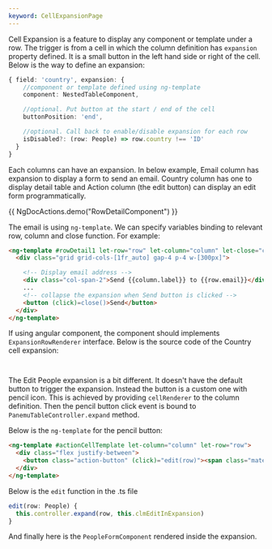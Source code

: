 ```yaml
---
keyword: CellExpansionPage
---
```


Cell Expansion is a feature to display any component or template under a row. The trigger is from a cell in which the column definition has `expansion` property defined. It is a small button in the left hand side or right of the cell. Below is the way to define an expansion:

```typescript
{ field: 'country', expansion: {
    //component or template defined using ng-template
    component: NestedTableComponent, 

    //optional. Put button at the start / end of the cell
    buttonPosition: 'end', 

    //optional. Call back to enable/disable expansion for each row
    isDisabled?: (row: People) => row.country !== 'ID'
  }
}
```

Each columns can have an expansion. In below example, Email column has expansion to display a form to send an email. Country column has one to display detail table and Action column (the edit button) can display an edit form programmatically.

{{ NgDocActions.demo("RowDetailComponent") }}

The email is using `ng-template`. We can specify variables binding to relevant row, column and close function. For example:

```html
<ng-template #rowDetail1 let-row="row" let-column="column" let-close="close">
  <div class="grid grid-cols-[1fr_auto] gap-4 p-4 w-[300px]">

    <!-- Display email address -->
    <div class="col-span-2">Send {{column.label}} to {{row.email}}</div>
    ... 
    <!-- collapse the expansion when Send button is clicked -->
    <button (click)=close()>Send</button>
  </div>
</ng-template>
```

If using angular component, the component should implements `ExpansionRowRenderer` interface. Below is the source code of the Country cell expansion:

```typescript name="nested-table.component.ts" file="../../example/custom-cell/nested-table.component.ts" group="nested-table"

```

```html name="nested-table.component.html" file="../../example/custom-cell/nested-table.component.html" group="nested-table" 

```

The Edit People expansion is a bit different. It doesn't have the default button to trigger the expansion. Instead the button is a custom one with pencil icon. This is achieved by providing `cellRenderer` to the column definition. Then the pencil button click event is bound to `PanemuTableController.expand` method.

Below is the `ng-template` for the pencil button:

```html
<ng-template #actionCellTemplate let-column="column" let-row="row">
  <div class="flex justify-between">
    <button class="action-button" (click)="edit(row)"><span class="material-symbols-outlined text-base leading-5 block">edit</span></button>
  </div>
</ng-template>
```

Below is the `edit` function in the .ts file

```typescript
edit(row: People) {
  this.controller.expand(row, this.clmEditInExpansion)
}
```

And finally here is the `PeopleFormComponent` rendered inside the expansion.

```typescript name="people-form.component.ts" file="../../example/custom-cell/people-form.component.ts" group="people-form" 

```

```html name="people-form.component.html" file="../../example/custom-cell/people-form.component.html" group="people-form"

```